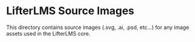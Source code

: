 LifterLMS Source Images
=======================

This directory contains source images (.svg, .ai, .psd, etc...) for any image assets used in the LifterLMS core.
